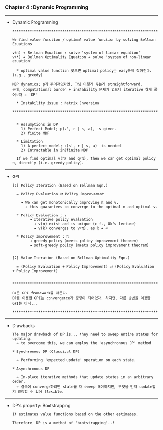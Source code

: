 ### Chapter 4 : Dynamic Programming

---

- Dynamic Programming

      *******************************************************************************

      We find value function / optimal value function by solving Bellman Equations.

      v(π) ➔ Bellman Equation ➔ solve 'system of linear equation'
      v(*) ➔ Bellman Optimality Equation ➔ solve 'system of non-linear equation'

        * optimal value function 찾으면 optimal policy는 easy하게 찾아진다. (e.g., greedy)

      MDP dynamics; p가 주어져있다면, 그냥 이렇게 푸는게 straightforward.
      근데, computational burden + instability 문제가 있으니 iterative 하게 풀어보자 ➔ 'DP'

        * Instability issue : Matrix Inversion
      
      *******************************************************************************


        * Assumptions in DP
          1) Perfect Model; p(s', r | s, a), is given.
          2) finite MDP 

        * Limitation
          1) A perfect model; p(s', r | s, a), is needed
          2) Intractable in inifinite MDP

        If we find optimal v(π) and q(π), then we can get optimal policy π, directly (i.e. greedy policy).

---

- GPI

      [1] Policy Iteration (Based on Bellman Eqn.) 
      
        = Policy Evaluation ⮂ Policy Improvement

          ➔ We can get monotonically improving π and v.
            ➔ this guarantees to converge to the optimal π and optimal v.
  
        * Policy Evaluation : v
              ➔ Iterative policy evaluation
                ➔ v(π) exist and is unique (c.f., Ok's lecture)
                ➔ v(k) converges to v(π), as k ➔ ∞

        * Policy Improvement : π
              ➔ greedy policy (meets policy improvement theorem)
              ➔ soft-greedy policy (meets policy improvement theorem)

      
      [2] Value Iteration (Based on Bellman Optimality Eqn.)

        = (Policy Evaluation + Policy Improvement) ⮂ (Policy Evaluation + Policy Improvement)


      *************************************************************************

      RL은 GPI framework를 따른다. 
      DP를 이용한 GPI는 convergence가 증명이 되어있다. 하지만, 다른 방법을 이용한 GPI는 아직...

      *************************************************************************


---

- Drawbacks

      The major drawback of DP is... they need to sweep entire states for updating.
        ➔ to overcome this, we can employ the 'asynchronous DP' method

      * Synchronous DP (Classical DP)

        ➔ Performing 'expected update' operation on each state.

      * Asynchronous DP

        ➔ In-place iterative methods that update states in an arbitrary order.
        ➔ 결국에 converge하려면 state를 다 sweep 해야하지만, 무엇을 먼저 update할 지 결정할 수 있어 flexible. 


---

- DP's property: Bootstrapping

      It estimates value functions based on the other estimates.
  
      Therefore, DP is a method of 'bootstrapping'..!

        
